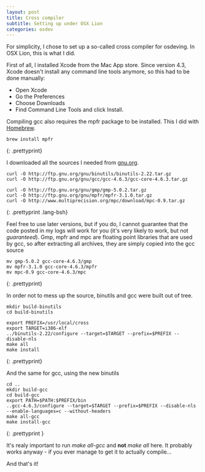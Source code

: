 ```yaml
---
layout: post
title: Cross compiler
subtitle: Setting up under OSX Lion
categories: osdev
---
```


For simplicity, I chose to set up a so-called cross compiler for osdeving.
In OSX Lion, this is what I did.

First of all, I installed Xcode from the Mac App store.
Since version 4.3, Xcode doesn't install any command line tools anymore, so this had to be done manually:

- Open Xcode
- Go the Preferences
- Choose Downloads
- Find Command Line Tools and click Install.

Compiling gcc also requires the mpfr package to be installed. This I did with [Homebrew](http://mxcl.github.com/homebrew/).

	brew install mpfr
{: .prettyprint}

I downloaded all the sources I needed from [gnu.org](http://gnu.org).

	curl -O http://ftp.gnu.org/gnu/binutils/binutils-2.22.tar.gz
	curl -O http://ftp.gnu.org/gnu/gcc/gcc-4.6.3/gcc-core-4.6.3.tar.gz
	
	curl -O http://ftp.gnu.org/gnu/gmp/gmp-5.0.2.tar.gz
	curl -O http://ftp.gnu.org/gnu/mpfr/mpfr-3.1.0.tar.gz
	curl -O http://www.multiprecision.org/mpc/download/mpc-0.9.tar.gz
{: .prettyprint .lang-bsh}

Feel free to use later versions, but if you do, I cannot guarantee that the code posted in my logs will work for you (it's very likely to work, but not *guaranteed*).
Gmp, mpfr and mpc are floating point libraries that are used by gcc, so after extracting all archives, they are simply copied into the gcc source

	mv gmp-5.0.2 gcc-core-4.6.3/gmp
	mv mpfr-3.1.0 gcc-core-4.6.3/mpfr
	mv mpc-0.9 gcc-core-4.6.3/mpc
{: .prettyprint}

In order not to mess up the source, binutils and gcc were built out of tree.

	mkdir build-binutils
	cd build-binutils
	
	export PREFIX=/usr/local/cross
	export TARGET=i386-elf
	../binutils-2.22/configure --target=$TARGET --prefix=$PREFIX --disable-nls
	make all
	make install
{: .prettyprint}

And the same for gcc, using the new binutils

	cd ..
	mkdir build-gcc
	cd build-gcc
	export PATH=$PATH:$PREFIX/bin
	..gcc-4.6.3/configure --target=$TARGET --prefix=$PREFIX --disable-nls --enable-languages=c --without-headers
	make all-gcc
	make install-gcc
{: .prettyprint }

It's realy important to run *make all-gcc* and **not** *make all* here. It probably works anyway - if you ever manage to get it to actually compile...

And that's it!
